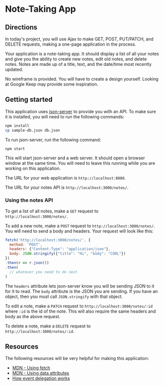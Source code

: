 # Note-Taking App

## Directions

In today's project, you will use Ajax to make GET, POST, PUT/PATCH, and DELETE requests, making a one-page application in the process.

Your application is a note-taking app. It should display a list of all your notes and give you the ability to create new notes, edit old notes, and delete notes. Notes are made up of a title, text, and the date/time most recently updated.

No wireframe is provided. You will have to create a design yourself. Looking at Google Keep may provide some inspiration.

## Getting started

This application uses [json-server](https://github.com/typicode/json-server) to provide you with an API. To make sure it is installed, you will need to run the following commands:

```sh
npm install
cp sample-db.json db.json
```

To run json-server, run the following command:

```sh
npm start
```

This will start json-server and a web server. It should open a browser window at the same time. You will need to leave this running while you are working on this application.

The URL for your web application is `http://localhost:8080`.

The URL for your notes API is `http://localhost:3000/notes/`.

### Using the notes API

To get a list of all notes, make a `GET` request to `http://localhost:3000/notes/`.

To add a new note, make a `POST` request to `http://localhost:3000/notes/`. You will need to send a body and headers. Your request will look like this:

```js
fetch('http://localhost:3000/notes/', {
  method: 'POST', 
  headers: {"Content-Type": "application/json"}, 
  body: JSON.stringify({"title": "Hi", "body": "COOL"})
})
.then(r => r.json())
.then(
  // whatever you need to do next
)
```

The `headers` attribute lets json-server know you will be sending JSON to it for it to read. The `body` attribute is the JSON you are sending. If you have an object, then you must call `JSON.stringify` with that object.

To edit a note, make a `PATCH` request to `http://localhost:3000/notes/:id` where `:id` is the id of the note. This will also require the same headers and body as the above request.

To delete a note, make a `DELETE` request to `http://localhost:3000/notes/:id`.

## Resources

The following resources will be very helpful for making this application:

* [MDN - Using fetch](https://developer.mozilla.org/en-US/docs/Web/API/Fetch_API/Using_Fetch)
* [MDN - Using data attributes](https://developer.mozilla.org/en-US/docs/Learn/HTML/Howto/Use_data_attributes)
* [How event delegation works](https://davidwalsh.name/event-delegate)
